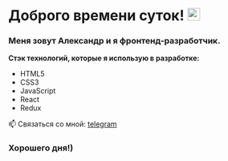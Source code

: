 # Доброго времени суток! <img src="https://media.giphy.com/media/xTiIzJSKB4l7xTouE8/giphy.gif" width="25px" />

### Меня зовут Александр и я фронтенд-разработчик.

**Стэк технологий, которые я использую в разработке:**
* HTML5
* CSS3
* JavaScript
* React
* Redux

📫 Связаться со мной: [telegram](https://t.me/Mace5ta)

### Хорошего дня!)

<!--
**Mace5ta/Mace5ta** is a ✨ _special_ ✨ repository because its `README.md` (this file) appears on your GitHub profile.

Here are some ideas to get you started:

- 🔭 I’m currently working on ...
- 🌱 I’m currently learning ...
- 👯 I’m looking to collaborate on ...
- 🤔 I’m looking for help with ...
- 💬 Ask me about ...
- 📫 How to reach me: ...
- 😄 Pronouns: ...
- ⚡ Fun fact: ...
-->
